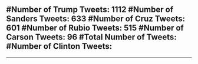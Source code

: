 #Number of Trump Tweets: 1112
#Number of Sanders Tweets: 633
#Number of Cruz Tweets: 601
#Number of Rubio Tweets: 515
#Number of Carson Tweets: 96
#Total Number of Tweets:  
#Number of Clinton Tweets: 
---
---
